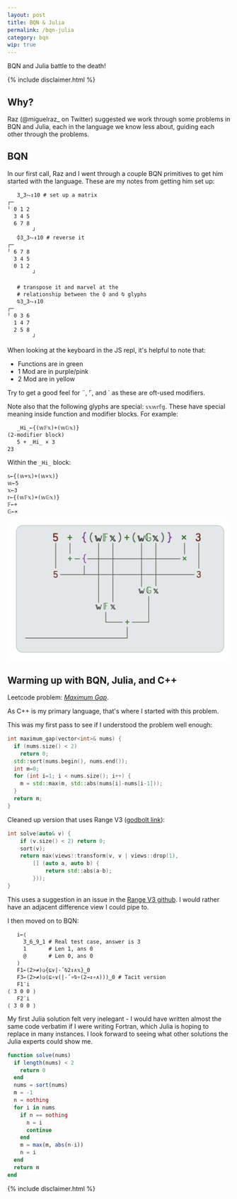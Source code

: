 ```yaml
---
layout: post
title: BQN & Julia
permalink: /bqn-julia
category: bqn
wip: true
---
```


BQN and Julia battle to the death!

{% include disclaimer.html %}

## Why?

Raz (@miguelraz_ on Twitter) suggested we work through some problems in BQN and Julia, each in the language we know less about, guiding each other through the problems.

## BQN

In our first call, Raz and I went through a couple BQN primitives to get him started with the language.
These are my notes from getting him set up:

```
   3‿3⥊↕10 # set up a matrix
┌─
╵ 0 1 2
  3 4 5
  6 7 8
        ┘
   ⌽3‿3⥊↕10 # reverse it
┌─
╵ 6 7 8
  3 4 5
  0 1 2
        ┘

   # transpose it and marvel at the
   # relationship between the ⌽ and ⍉ glyphs
   ⍉3‿3⥊↕10 
┌─
╵ 0 3 6
  1 4 7
  2 5 8
        ┘
```

When looking at the keyboard in the JS repl, it's helpful to note that:

* Functions are in green
* 1 Mod are in purple/pink
* 2 Mod are in yellow

Try to get a good feel for ¨, ⌜, and ´ as these are oft-used modifiers.

Note also that the following glyphs are special: `𝕤𝕩𝕨𝕣𝕗𝕘`.
These have special meaning inside function and modifier blocks.
For example:

```
   _Hi_←{(𝕨𝔽𝕩)+(𝕨𝔾𝕩)}
(2-modifier block)
   5 + _Hi_ × 3
23
```

Within the `_Hi_` block:
```
𝕤←{(𝕨+𝕩)+(𝕨×𝕩)}
𝕨←5
𝕩←3
𝕣←{(𝕨𝔽𝕩)+(𝕨𝔾𝕩)}
𝔽←+
𝔾←×
```

![Image explanation of this](/images/bqn-julia/2modifblock.png)

## Warming up with BQN, Julia, and C++

Leetcode problem: [_Maximum Gap_](https://leetcode.com/problems/maximum-gap/).

As C++ is my primary language, that's where I started with this problem.

This was my first pass to see if I understood the problem well enough:
```c++
int maximum_gap(vector<int>& nums) {
  if (nums.size() < 2)
    return 0;
  std::sort(nums.begin(), nums.end());
  int m=0;
  for (int i=1; i < nums.size(); i++) {
    m = std::max(m, std::abs(nums[i]-nums[i-1]));
  }
  return m;
}
```

Cleaned up version that uses Range V3 ([godbolt link](https://godbolt.org/z/4Pzfr1z1E)):
```c++
int solve(auto& v) {
    if (v.size() < 2) return 0;
    sort(v);
    return max(views::transform(v, v | views::drop(1),
        [] (auto a, auto b) {
            return std::abs(a-b);
        }));
}
```

This uses a suggestion in an issue in the [Range V3 github](https://github.com/ericniebler/range-v3/issues/243#issuecomment-157419542).
I would rather have an adjacent difference view I could pipe to.

I then moved on to BQN:
```
   i←⟨
     3‿6‿9‿1 # Real test case, answer is 3
     1       # Len 1, ans 0
     @       # Len 0, ans 0
   ⟩
   F1←(2>≠)◶{⊑∨|-˝⍉2↕∧𝕩}‿0
   F3←(2>≠)◶(⊑∘∨(|-˝∘⍉∘(2⊸↕∘∧)))‿0 # Tacit version
   F1¨i
⟨ 3 0 0 ⟩
   F2¨i
⟨ 3 0 0 ⟩
```

My first Julia solution felt very inelegant - I would have written almost the same code verbatim if I were writing Fortran, which Julia is hoping to replace in many instances.
I look forward to seeing what other solutions the Julia experts could show me.
```julia
function solve(nums)
  if length(nums) < 2
    return 0
  end
  nums = sort(nums)
  m = -1
  n = nothing
  for i in nums
    if n == nothing
      n = i
      continue
    end
    m = max(m, abs(n-i))
    n = i
  end
  return m
end
```

{% include disclaimer.html %}
